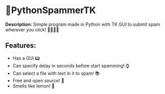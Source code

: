 # 📠PythonSpammerTK

__Description:__ Simple program made in Python with TK GUI to submit spam wherever you click! 📄📄📄📄 

## Features:
* Has a GUI 📟
* Can specify delay in seconds before start spamming! ⌚
* Can select a file with text in it to spam! 📚
* Free and open source! 🧾
* Smells like lemon! 🍋
